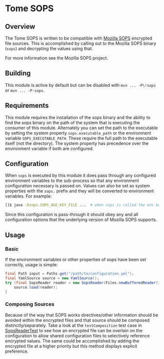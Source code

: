 # Tome SOPS

## Overview

The Tome SOPS is written to be compatible with [Mozilla SOPS](https://github.com/mozilla/sops) 
encrypted file sources. This is accomplished by calling out to the Mozilla SOPS binary (`sops`) and
decrypting the values using that.

For more information see the Mozilla SOPS project.

## Building

This module is active by default but can be disabled with `mvn ... -P\!sops` or `mvn ... -P-sops`.

## Requirements

This module requires the installation of the sops binary and the ability to find the sops binary on the
path of the system that is executing the consumer of this module. Alternately you can set the path to the
executable by setting the system property `sops.executable_path` or the environment variable `SOPS_EXECUTABLE_PATH`.
These require the full path to the executable itself (not the directory). The system property has precedence
over the environment variable if both are configured.

## Configuration

When `sops` is executed by this module it does pass through any configured environment variables to the 
sub-process so that any environment configuration necessary is passed on. Values can also be set as
system properties with the `sops.` prefix and they will be converted to environment variables. For example:

```bash
[]$ java -Dsops.SOPS_AGE_KEY_FILE ...  # when sops is called the env key SOPS_AGE_KEY_FILE will be set
```

Since this configuration is pass-through it should obey any and all configuration options that the underlying version
of Mozilla SOPS supports.

## Usage

### Basic

If the environment variables or other properties of sops have been set correctly, usage is simple:
```java
final Path input = Paths.get("/path/to/configuration.yml");
final YamlSource source = new YamlSource();
try (final SopsReader reader = new SopsReader(Files.newBufferedReader(input), SopsDataType.YAML)) {
    source.load(reader);
}
```

### Composing Sources

Because of the way that SOPS works directives/other information should be avoided within the encrypted
files and that source should be composed distinctly/separately. Take a look at the `testComposition` test
case in [SopsReaderTest](src/test/java/io/github/chrisruffalo/tome/sops/SopsReaderTest.java) to see how an
encrypted file can be overlain on the configuration to allow shared configuration files to selectively
reference encrypted values. The same could be accomplished by adding the encrypted file at a higher
priority but this method displays explicit preference.
